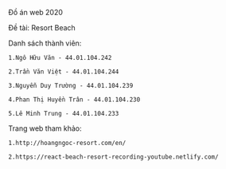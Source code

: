 Đồ  án web 2020

Đề tài: Resort Beach

Danh sách thành viên: 
    
    1.Ngô Hữu Văn - 44.01.104.242
    
    2.Trần Văn Việt - 44.01.104.244
    
    3.Nguyễn Duy Trường - 44.01.104.239
    
    4.Phan Thị Huyền Trân - 44.01.104.230
    
    5.Lê Minh Trung - 44.01.104.233

Trang web tham khảo: 
    
    1.http://hoangngoc-resort.com/en/
    
    2.https://react-beach-resort-recording-youtube.netlify.com/
